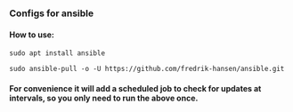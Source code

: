 ### Configs for ansible

#### How to use:
`sudo apt install ansible`

`sudo ansible-pull -o -U https://github.com/fredrik-hansen/ansible.git`

#### For convenience it will add a scheduled job to check for updates at intervals, so you only need to run the above once.

